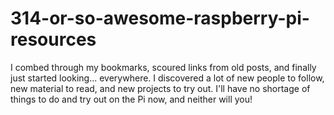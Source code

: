 # 314-or-so-awesome-raspberry-pi-resources
I combed through my bookmarks, scoured links from old posts, and finally just started looking... everywhere. I discovered a lot of new people to follow, new material to read, and new projects to try out. I'll have no shortage of things to do and try out on the Pi now, and neither will you!
